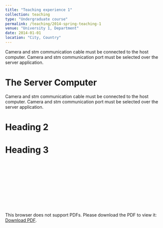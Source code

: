 ```yaml
---
title: "Teaching experience 1"
collection: teaching
type: "Undergraduate course"
permalink: /teaching/2014-spring-teaching-1
venue: "University 1, Department"
date: 2014-01-01
location: "City, Country"
---
```


Camera and stm communication cable must be connected to the host computer.
Camera and stm communication port must be selected over the server application.

The Server Computer
======
Camera and stm communication cable must be connected to the host computer.
Camera and stm communication port must be selected over the server application.

Heading 2
======

Heading 3
======

<object data="../_teaching/Installation.pdf" type="application/pdf" width="700px" height="700px">
    <embed src="../_teaching/Installation.pdf">
        <p>This browser does not support PDFs. Please download the PDF to view it: <a href="../_teaching/Installation.pdf">Download PDF</a>.</p>
    </embed>
</object>
